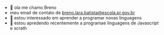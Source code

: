 - 👋 ola me chamo Breno
- meu email de contato de breno.lara.batista@escola.pr.gov.br
- 👀 estou interessado em aprender a programar novas linguagens 
- 🌱 estou apredendo recentemente a programae linguagens de Javascript e scrath

<!---
brenoadilsondelarabatista/brenoadilsondelarabatista is a ✨ special ✨ repository because its `README.md` (this file) appears on your GitHub profile.
You can click the Preview link to take a look at your changes.
--->
